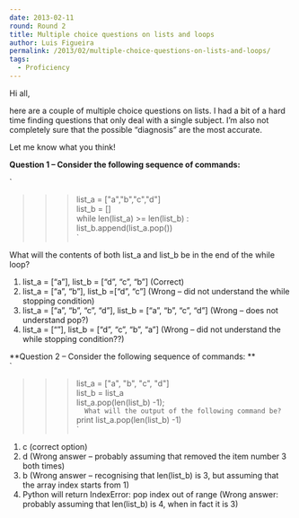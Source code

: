 ```yaml
---
date: 2013-02-11
round: Round 2
title: Multiple choice questions on lists and loops
author: Luis Figueira
permalink: /2013/02/multiple-choice-questions-on-lists-and-loops/
tags:
  - Proficiency
---
```

Hi all, 

here are a couple of multiple choice questions on lists. I had a bit of a hard time finding questions that only deal with a single subject. I&#8217;m also not completely sure that the possible &#8220;diagnosis&#8221; are the most accurate. 

Let me know what you think! 

<!--more-->

  
**Question 1 &#8211; Consider the following sequence of commands:**

`<br />
>>> list_a = ["a","b","c","d"]<br />
>>> list_b = []<br />
>>> while len(list_a) >= len(list_b) :<br />
>>>     list_b.append(list_a.pop())<br />
`

What will the contents of both list\_a and list\_b be in the end of the while loop?

1.  list\_a = \[&#8220;a&#8221;], list\_b = [&#8220;d&#8221;, &#8220;c&#8221;, &#8220;b&#8221;\] (Correct)
2.  list\_a = \[&#8220;a&#8221;, &#8220;b&#8221;], list\_b =[&#8220;d&#8221;, &#8220;c&#8221;\] (Wrong &#8211; did not understand the while stopping condition)
3.  list\_a = \[&#8220;a&#8221;, &#8220;b&#8221;, &#8220;c&#8221;, &#8220;d&#8221;], list\_b = [&#8220;a&#8221;, &#8220;b&#8221;, &#8220;c&#8221;, &#8220;d&#8221;\] (Wrong &#8211; does not understand pop?)
4.  list\_a = \[&#8220;&#8221;], list\_b = [&#8220;d&#8221;, &#8220;c&#8221;, &#8220;b&#8221;, &#8220;a&#8221;\] (Wrong &#8211; did not understand the while stopping condition??)

**Question 2 &#8211; Consider the following sequence of commands: **  
`<br />
>>> list_a = ["a", "b", "c", "d"]<br />
>>> list_b = list_a<br />
>>> list_a.pop(len(list_b) -1);<br />
`  
What will the output of the following command be?  
`<br />
print list_a.pop(len(list_b) -1)<br />
`

1.  c (correct option)
2.  d (Wrong answer &#8211; probably assuming that removed the item number 3 both times)
3.  b (Wrong answer &#8211; recognising that len(list_b) is 3, but assuming that the array index starts from 1) 
4.  Python will return IndexError: pop index out of range (Wrong answer: probably assuming that len(list_b) is 4, when in fact it is 3)

